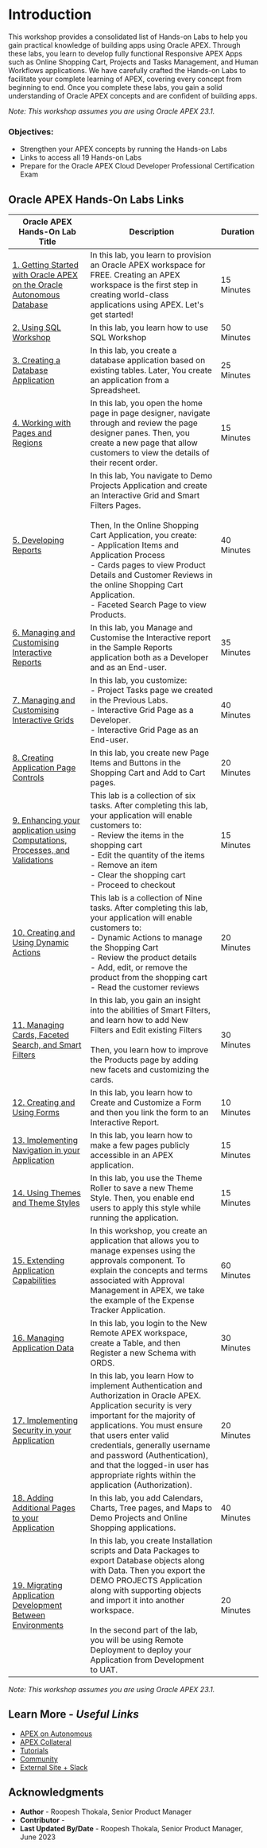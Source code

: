 # Introduction

This workshop provides a consolidated list of Hands-on Labs to help you gain practical knowledge of building apps using Oracle APEX. Through these labs, you learn to develop fully functional Responsive APEX Apps such as Online Shopping Cart, Projects and Tasks Management, and  Human Workflows applications. We have carefully crafted the Hands-on Labs to facilitate your complete learning of APEX, covering every concept  from beginning to end. Once you complete these labs, you gain a solid understanding of Oracle APEX concepts and are confident of building apps.


*Note: This workshop assumes you are using Oracle APEX 23.1.*

### Objectives:
- Strengthen your APEX concepts by running the Hands-on Labs
- Links to access all 19 Hands-on Labs
- Prepare for the Oracle APEX Cloud Developer Professional Certification Exam


## Oracle APEX Hands-On Labs Links

| Oracle APEX Hands-On Lab Title    | Description | Duration |
| ----------- | ----------- | ----------- |
| [1. Getting Started with Oracle APEX on the Oracle Autonomous Database](https://apexapps.oracle.com/pls/apex/r/dbpm/livelabs/run-workshop?p210_wid=3509&p210_wec=&session=111256831588771) |  In this lab, you learn to provision an Oracle APEX workspace for FREE. Creating an APEX workspace is the first step in creating world-class applications using APEX. Let's get started!      | 15 Minutes |
| [2. Using SQL Workshop](https://apexapps.oracle.com/pls/apex/r/dbpm/livelabs/run-workshop?p210_wid=3524&p210_wec=&session=8379360721545)   |   In this lab, you learn how to use SQL Workshop |  50 Minutes |
| [3. Creating a Database Application](https://apexapps.oracle.com/pls/apex/r/dbpm/livelabs/run-workshop?p210_wid=3526&p210_wec=&session=17448794663134) |  In this lab, you  create a database application based on existing tables. Later, You create an application from a Spreadsheet.  | 25 Minutes |
| [4. Working with Pages and Regions](https://apexapps.oracle.com/pls/apex/r/dbpm/livelabs/run-workshop?p210_wid=3527&p210_wec=&session=5277268269701)  |  In this lab, you open the home page in page designer, navigate through and review the page designer panes. Then, you create a new page that allow customers to view the details of their recent order.  | 15 Minutes |
| [5. Developing Reports](https://apexapps.oracle.com/pls/apex/r/dbpm/livelabs/run-workshop?p210_wid=3528&p210_wec=&session=16208365897850)   | In this lab, You navigate to Demo Projects Application and create an Interactive Grid and Smart Filters Pages. <br> <br/>Then, In the Online Shopping Cart Application, you create: <br /> - Application Items and Application Process <br/>- Cards pages to view Product Details and Customer Reviews in the online Shopping Cart Application. <br/> - Faceted Search Page to view Products.  | 40 Minutes |
| [6. Managing and Customising Interactive Reports](https://apexapps.oracle.com/pls/apex/r/dbpm/livelabs/run-workshop?p210_wid=3529&p210_wec=&session=13414919759000) |  In this lab, you Manage and Customise the Interactive report in the Sample Reports application both as a Developer and as an End-user.  | 35 Minutes |
| [7. Managing and Customising Interactive Grids](https://apexapps.oracle.com/pls/apex/r/dbpm/livelabs/run-workshop?p210_wid=3532&p210_wec=&session=13997678051861)   |  In this lab, you customize: <br> - Project Tasks page we created in the Previous Labs.<br> - Interactive Grid Page as a Developer.<br> - Interactive Grid Page as an End-user. | 40 Minutes |
| [8. Creating Application Page Controls](https://apexapps.oracle.com/pls/apex/r/dbpm/livelabs/run-workshop?p210_wid=3533&p210_wec=&session=8886919533136)  |  In this lab, you create new Page Items and Buttons in the Shopping Cart and Add to Cart pages.   | 20 Minutes |
| [9. Enhancing your application using Computations, Processes, and Validations](https://apexapps.oracle.com/pls/apex/r/dbpm/livelabs/run-workshop?p210_wid=3534&p210_wec=&session=5472038135115) | This lab is a collection of six tasks. After completing this lab, your application will enable customers to: <br>- Review the items in the shopping cart <br> - Edit the quantity of the items <br> - Remove an item <br> - Clear the shopping cart <br> - Proceed to checkout  | 15 Minutes |
| [10. Creating and Using Dynamic Actions](https://apexapps.oracle.com/pls/apex/r/dbpm/livelabs/run-workshop?p210_wid=3535&p210_wec=&session=114285622900802) | This lab is a collection of Nine tasks. After completing this lab, your application will enable customers to: <br> - Dynamic Actions to manage the Shopping Cart <br> - Review the product details <br> - Add, edit, or remove the product from the shopping cart <br> - Read the customer reviews  | 20 Minutes |
| [11. Managing Cards, Faceted Search, and Smart Filters](https://apexapps.oracle.com/pls/apex/r/dbpm/livelabs/run-workshop?p210_wid=3548&p210_wec=&session=10635743810961) | In this lab, you gain an insight into the abilities of Smart Filters, and learn how to add New Filters and Edit existing Filters <br> <br>Then, you learn how to improve the Products page by adding new facets and customizing the cards.   | 30 Minutes |
| [12. Creating and Using Forms](https://apexapps.oracle.com/pls/apex/r/dbpm/livelabs/run-workshop?p210_wid=3549&p210_wec=&session=125929707947870) | In this lab, you learn how to Create and Customize a Form and then you link the form to an Interactive Report. | 10 Minutes |
| [13. Implementing Navigation in your Application](https://apexapps.oracle.com/pls/apex/r/dbpm/livelabs/run-workshop?p210_wid=3550&p210_wec=&session=9699424442106) |  In this lab, you learn how to make a few pages publicly accessible in an APEX application.  | 15 Minutes |
| [14. Using Themes and Theme Styles](https://apexapps.oracle.com/pls/apex/r/dbpm/livelabs/run-workshop?p210_wid=3551&p210_wec=&session=13886981642268) | In this lab, you use the Theme Roller to save a new Theme Style. Then, you enable end users to apply this style while running the application.   | 15 Minutes |
| [15. Extending Application Capabilities](https://apexapps.oracle.com/pls/apex/r/dbpm/livelabs/run-workshop?p210_wid=3577&p210_wec=&session=112279713417494)	| In this workshop, you create an application that allows you to manage expenses using the approvals component. To explain the concepts and terms associated with Approval Management in APEX, we take the example of the Expense Tracker Application.   | 60 Minutes |
| [16. Managing Application Data](https://apexapps.oracle.com/pls/apex/r/dbpm/livelabs/run-workshop?p210_wid=3582&p210_wec=&session=114113796090571)  | In this lab, you login to the New Remote APEX workspace, create a Table, and then Register a new Schema with ORDS. | 30 Minutes |
| [17. Implementing Security in your Application](https://apexapps.oracle.com/pls/apex/r/dbpm/livelabs/run-workshop?p210_wid=3578&p210_wec=&session=108753226205988)  | In this lab, you learn How to implement Authentication and Authorization in Oracle APEX. <br>Application security is very important for the majority of applications. You must ensure that users enter valid credentials, generally username and password (Authentication), and that the logged-in user has appropriate rights within the application (Authorization). | 20 Minutes |
| [18. Adding Additional Pages to your Application](https://apexapps.oracle.com/pls/apex/r/dbpm/livelabs/run-workshop?p210_wid=3579&p210_wec=&session=101389313807534)| In this lab, you add Calendars, Charts, Tree pages, and Maps to Demo Projects and Online Shopping applications. | 40 Minutes |
| [19. Migrating Application Development Between Environments](https://apexapps.oracle.com/pls/apex/r/dbpm/livelabs/run-workshop?p210_wid=3580&p210_wec=&session=100396748637275) | In this lab, you create Installation scripts and Data Packages to export Database objects along with Data. Then you export the DEMO PROJECTS Application along with supporting objects and import it into another workspace.<br> <br>In the second part of the lab, you will be using Remote Deployment to deploy your Application from Development to UAT. | 20 Minutes |



*Note: This workshop assumes you are using Oracle APEX 23.1.*

## Learn More - *Useful Links*

- [APEX on Autonomous](https://apex.oracle.com/autonomous)
- [APEX Collateral](https://www.oracle.com/database/technologies/appdev/apex/collateral.html)
- [Tutorials](https://apex.oracle.com/en/learn/tutorials)
- [Community](https://apex.oracle.com/community)
- [External Site + Slack](http://apex.world)


## Acknowledgments

- **Author** - Roopesh Thokala, Senior Product Manager
- **Contributor** -
- **Last Updated By/Date** - Roopesh Thokala, Senior Product Manager, June 2023
